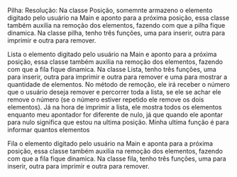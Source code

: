 Pilha: Resolução: Na classe Posição, somemnte armazeno o elemento digitado pelo usuário na Main e aponto para a próxima posição, essa classe também auxilia na remoção 
dos elementos, fazendo com que a pilha fique dinamica. Na classe pilha, tenho três funções, uma para inserir, outra para imprimir e outra para remover.

Lista o elemento digitado pelo usuário na Main e aponto para a próxima posição, essa classe também auxilia na remoção 
dos elementos, fazendo com que a fila fique dinamica. Na classe Lista, tenho três funções, uma para inserir, outra para imprimir e outra para remover e uma para       mostrar a quantidade de elementos.
No método de remoção, ele irá receber o número que o usuário deseja remover e percorrer toda a lista, se ele se achar ele remove o número (se o número estiver repetido ele remove os dois elementos). Já na hora de imprimir a lista, ele mostra todos os elementos enquanto meu     apontador for diferente de nulo, já que quando ele apontar para nulo significa que estou na ultima posição. Minha ultima função é para informar quantos elementos

Fila
o elemento digitado pelo usuário na Main e aponta para a próxima posição, essa classe também auxilia na remoção 
dos elementos, fazendo com que a fila fique dinamica. Na classe fila, tenho três funções, uma para inserir, outra para imprimir e outra para remover.
